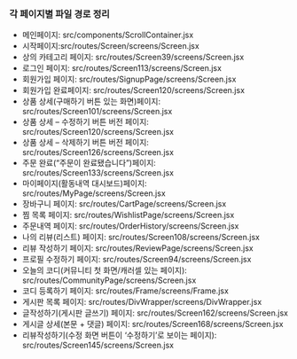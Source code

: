 ### 각 페이지별 파일 경로 정리
* 메인페이지: src/components/ScrollContainer.jsx
* 시작페이지:src/routes/Screen/screens/Screen.jsx
* 상의 카테고리 페이지: src/routes/Screen39/screens/Screen.jsx
* 로그인 페이지: src/routes/Screen113/screens/Screen.jsx
* 회원가입 페이지: src/routes/SignupPage/screens/Screen.jsx
* 회원가입 완료페이지: src/routes/Screen120/screens/Screen.jsx
* 상품 상세(구매하기 버튼 있는 화면)페이지: src/routes/Screen101/screens/Screen.jsx
* 상품 상세 – 수정하기 버튼 버전 페이지:  src/routes/Screen120/screens/Screen.jsx
* 상품 상세 – 삭제하기 버튼 버전 페이지: src/routes/Screen126/screens/Screen.jsx
* 주문 완료(“주문이 완료됐습니다”)페이지:  src/routes/Screen133/screens/Screen.jsx
* 마이페이지(활동내역 대시보드)페이지: src/routes/MyPage/screens/Screen.jsx
* 장바구니 페이지: src/routes/CartPage/screens/Screen.jsx
* 찜 목록 페이지: src/routes/WishlistPage/screens/Screen.jsx
* 주문내역 페이지: src/routes/OrderHistory/screens/Screen.jsx
* 나의 리뷰(리스트) 페이지: src/routes/Screen108/screens/Screen.jsx
* 리뷰 작성하기 페이지: src/routes/ReviewPage/screens/Screen.jsx
* 프로필 수정하기 페이지: src/routes/Screen94/screens/Screen.jsx
* 오늘의 코디(커뮤니티 첫 화면/캐러셀 있는 페이지): src/routes/CommunityPage/screens/Screen.jsx
* 코디 등록하기 페이지: src/routes/Frame/screens/Frame.jsx
* 게시판 목록 페이지: src/routes/DivWrapper/screens/DivWrapper.jsx
* 글작성하기(게시판 글쓰기) 페이지: src/routes/Screen162/screens/Screen.jsx
* 게시글 상세(본문 + 댓글) 페이지: src/routes/Screen168/screens/Screen.jsx
* 리뷰작성하기(수정 화면 버튼이 ‘수정하기’로 보이는 페이지): src/routes/Screen145/screens/Screen.jsx